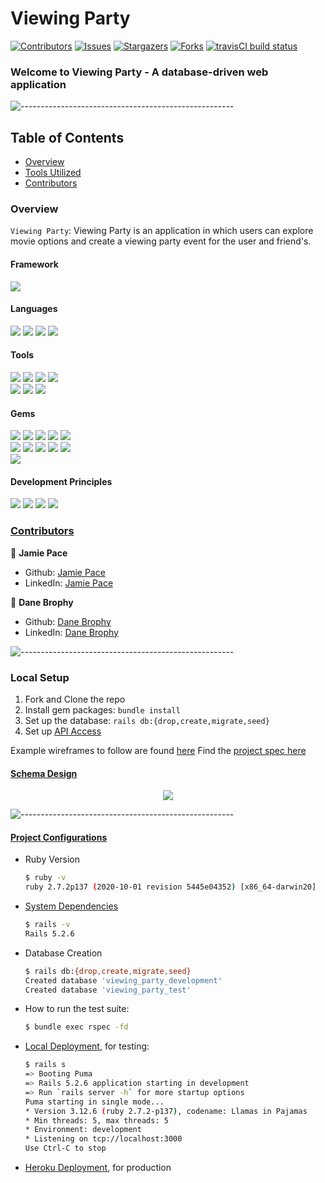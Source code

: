 # Viewing Party

[![Contributors][contributors-shield]][contributors-url] [![Issues][issues-shield]][issues-url] [![Stargazers][stars-shield]][stars-url] [![Forks][forks-shield]][forks-url]
[![travisCI build status][travisci-shield]][travisci-url]

### Welcome to Viewing Party - A database-driven web application

![-----------------------------------------------------](https://raw.githubusercontent.com/andreasbm/readme/master/assets/lines/rainbow.png)

## Table of Contents

- [Overview](#overview)
- [Tools Utilized](#framework)
- [Contributors](#contributors)


### Overview

`Viewing Party`: Viewing Party is an application in which users can explore movie options and create a viewing party event for the user and friend's.


#### Framework
<p>
  <img src="https://img.shields.io/badge/Ruby%20On%20Rails-b81818.svg?&style=flat&logo=rubyonrails&logoColor=white" />
</p>

#### Languages
<p>
  <img src="https://img.shields.io/badge/Ruby-CC0000.svg?&style=flaste&logo=ruby&logoColor=white" />
  <img src="https://img.shields.io/badge/ActiveRecord-CC0000.svg?&style=flaste&logo=rubyonrails&logoColor=white" />
  <img src="https://img.shields.io/badge/HTML5-0EB201.svg?&style=flaste&logo=html5&logoColor=white" />
  <img src="https://img.shields.io/badge/CSS3-1572B6.svg?&style=flaste&logo=css3&logoColor=white" />
</p>

#### Tools
<p>
  <img src="https://img.shields.io/badge/Atom-66595C.svg?&style=flaste&logo=atom&logoColor=white" />  
  <img src="https://img.shields.io/badge/Git-F05032.svg?&style=flaste&logo=git&logoColor=white" />
  <img src="https://img.shields.io/badge/GitHub-181717.svg?&style=flaste&logo=github&logoColor=white" />
  <img src="https://img.shields.io/badge/Postman-FF6E4F.svg?&style=flat&logo=postman&logoColor=white" />
  </br>
  <img src="https://img.shields.io/badge/TravisCI-FFBC4F.svg?&style=flat&logo=travis&logoColor=white" />
  <img src="https://img.shields.io/badge/Heroku-430098.svg?&style=flaste&logo=heroku&logoColor=white" />
  <img src="https://img.shields.io/badge/PostgreSQL-4169E1.svg?&style=flaste&logo=postgresql&logoColor=white" />
</p>

#### Gems
<p>
  <img src="https://img.shields.io/badge/rspec--rails-b81818.svg?&style=flaste&logo=rubygems&logoColor=white" />
  <img src="https://img.shields.io/badge/pry-b81818.svg?&style=flaste&logo=rubygems&logoColor=white" />  
  <img src="https://img.shields.io/badge/standard-b81818.svg?&style=flaste&logo=rubygems&logoColor=white" />  
  <img src="https://img.shields.io/badge/simplecov-b81818.svg?&style=flaste&logo=rubygems&logoColor=white" />  
  <img src="https://img.shields.io/badge/shoulda--matchers-b81818.svg?&style=flaste&logo=rubygems&logoColor=white" />
  </br>
  <img src="https://img.shields.io/badge/launchy-b81818.svg?&style=flaste&logo=rubygems&logoColor=white" />  
  <img src="https://img.shields.io/badge/capybara-b81818.svg?&style=flaste&logo=rubygems&logoColor=white" />
  <img src="https://img.shields.io/badge/bcrypt-b81818.svg?&style=flaste&logo=rubygems&logoColor=white" />  
  <img src="https://img.shields.io/badge/figaro-b81818.svg?&style=flaste&logo=rubygems&logoColor=white" />  
  <img src="https://img.shields.io/badge/faraday-b81818.svg?&style=flaste&logo=rubygems&logoColor=white" />
  </br>
  <img src="https://img.shields.io/badge/webmock-b81818.svg?&style=flaste&logo=rubygems&logoColor=white" />
</p>

#### Development Principles
<p>
  <img src="https://img.shields.io/badge/OOP-b81818.svg?&style=flaste&logo=OOP&logoColor=white" />
  <img src="https://img.shields.io/badge/TDD-b87818.svg?&style=flaste&logo=TDD&logoColor=white" />
  <img src="https://img.shields.io/badge/MVC-b8b018.svg?&style=flaste&logo=MVC&logoColor=white" />
  <img src="https://img.shields.io/badge/REST-33b818.svg?&style=flaste&logo=REST&logoColor=white" />  
</p>


### <ins>Contributors</ins>

👤  **Jamie Pace**
- Github: [Jamie Pace](https://github.com/jamiejpace)
- LinkedIn: [Jamie Pace](https://www.linkedin.com/in/jamiejpace/)

👤  **Dane Brophy**
- Github: [Dane Brophy](https://github.com/danembb)
- LinkedIn: [Dane Brophy](https://www.linkedin.com/in/dane-brophy/)

![-----------------------------------------------------](https://raw.githubusercontent.com/andreasbm/readme/master/assets/lines/rainbow.png)

<!-- MARKDOWN LINKS & IMAGES -->

[contributors-shield]: https://img.shields.io/github/contributors/jamiejpace/viewing_party.svg?style=flat
[contributors-url]: https://github.com/jamiejpace/viewing_party/graphs/contributors
[forks-shield]: https://img.shields.io/github/forks/jamiejpace/viewing_party.svg?style=flat
[forks-url]: https://github.com/jamiejpace/viewing_party/network/members
[stars-shield]: https://img.shields.io/github/stars/jamiejpace/viewing_party.svg?style=flat
[stars-url]: https://github.com/jamiejpace/viewing_party/stargazers
[issues-shield]: https://img.shields.io/github/issues/jamiejpace/viewing_party.svg?style=flat
[issues-url]: https://github.com/jamiejpace/viewing_party/issues
[travisci-shield]: https://img.shields.io/circleci/build/github/jamiejpace/viewing_party?logo=travisci
[travisci-url]: https://travisci.com/gh/jamiejpace/viewing_party


### Local Setup

1. Fork and Clone the repo
2. Install gem packages: `bundle install`
3. Set up the database: `rails db:{drop,create,migrate,seed}`
4. Set up [API Access](#project-configurations)

Example wireframes to follow are found [here](https://backend.turing.edu/module3/projects/viewing_party/wireframes)
Find the [project spec here](https://backend.turing.edu/module3/projects/viewing_party/index)

#### [Schema Design](https://dbdiagram.io)

<p align="center">
  <img src="https://i.imgur.com/l5y9Y3q.png"/>
</p>

![-----------------------------------------------------](https://raw.githubusercontent.com/andreasbm/readme/master/assets/lines/rainbow.png)


#### <ins>Project Configurations</ins>

* Ruby Version
    ```bash
    $ ruby -v
    ruby 2.7.2p137 (2020-10-01 revision 5445e04352) [x86_64-darwin20]
    ```

* [System Dependencies](https://github.com/Bhjones45/tikiarte_be/blob/main/Gemfile)
    ```bash
    $ rails -v
    Rails 5.2.6
    ```

* Database Creation
    ```bash
    $ rails db:{drop,create,migrate,seed}
    Created database 'viewing_party_development'
    Created database 'viewing_party_test'
    ```


* How to run the test suite:
    ```bash
    $ bundle exec rspec -fd
    ```

* [Local Deployment](http://localhost:3000), for testing:
    ```bash
    $ rails s
  => Booting Puma
  => Rails 5.2.6 application starting in development
  => Run `rails server -h` for more startup options
  Puma starting in single mode...
  * Version 3.12.6 (ruby 2.7.2-p137), codename: Llamas in Pajamas
  * Min threads: 5, max threads: 5
  * Environment: development
  * Listening on tcp://localhost:3000
  Use Ctrl-C to stop
    ```

* [Heroku Deployment](https://superviewingparty.herokuapp.com/), for production

